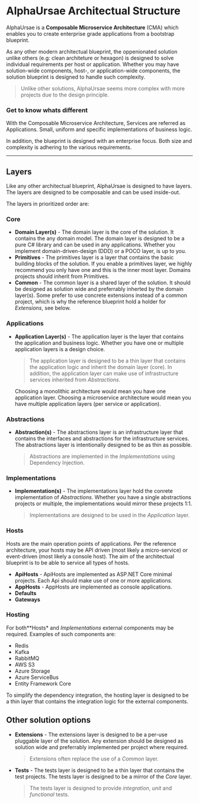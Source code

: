 # AlphaUrsae Architectual Structure
AlphaUrsae is a **Composable Microservice Architecture** (CMA) which enables you to create enterprise grade applications from a bootstrap blueprint. 

As any other modern architectual blueprint, the oppenionated solution unlike others (e.g: clean architeture or hexagon) is designed to solve individual requirements per host or application. Whether you may have solution-wide components, host-, or application-wide components, the solution blueprint is designed to handle such complexity.

> Unlike other solutions, AlphaUrsae seems more complex with more projects due to the design principle.

### Get to know whats different
With the Composable Microservice Architecture, Services are referred as Applications. Small, uniform and specific implementations of business logic.

In addition, the blueprint is designed with an enterprise focus. Both size and complexity is adhering to the various requirements.

---

## Layers
Like any other architectual blueprint, AlphaUrsae is designed to have layers. The layers are designed to be composable and can be used inside-out.

The layers in prioritized order are:

### Core ###
* **Domain Layer(s)** - The domain layer is the core of the solution. It contains the any domain model. The domain layer is designed to be a pure C# library and can be used in any applications. Whether you implement domain-driven-design (DDD) or a POCO layer, is up to you.  
* **Primitives** - The primitives layer is a layer that contains the basic building blocks of the solution. If you enable a primitives layer, we highly recommend you only have one and this is the inner most layer. Domains projects should inherit from Primitives.
* **Common** - The common layer is a shared layer of the solution. It should be designed as solution wide and preferrably inherted by the domain layer(s). Some prefer to use concrete extensions instead of a common project, which is why the reference blueprint hold a holder for *Extensions*, see below.

### Applications ###
* **Application Layer(s)** - The application layer is the layer that contains the application and business logic. Whether you have one or multiple application layers is a design choice.
  
  > The application layer is designed to be a thin layer that contains the application logic and inherit the domain layer (core). In addition, the application layer can make use of infrastructure services inherited from *Abstractions*.

  Choosing a monolithic architecture would mean you have one application layer. Choosing a microservice architecture would mean you have multiple application layers (per service or application).
### Abstractions ###
* **Abstraction(s)** - The abstractions layer is an infrastructure layer that contains the interfaces and abstractions for the infrastructure services. The abstractions layer is intentionally designed to be as thin as possible.

  > Abstractions are implemented in the *Implementations* using Dependency Injection.

### Implementations ###
* **Implementation(s)** - The implementations layer hold the conrete implementation of *Abstractions*. Whether you have a single abstractions projects or multiple, the implementations would mirror these projects 1:1.

  > Implementations are designed to be used in the *Application* layer.

### Hosts ###
Hosts are the main operation points of applications. Per the reference architecture, your hosts may be API driven (most likely a micro-service) or event-driven (most likely a console host). The aim of the architectual blueprint is to be able to service all types of hosts.

* **ApiHosts** - ApiHosts are implemented as ASP.NET Core minimal projects. Each Api should make use of one or more applications.
* **AppHosts** - AppHosts are implemented as console applications.
* **Defaults**
* **Gateways**
 
### Hosting ###
For both**Hosts* and *Implementations* external components may be required. Examples of such components are:

* Redis
* Kafka
* RabbitMQ
* AWS S3
* Azure Storage
* Azure ServiceBus
* Entity Framework Core

To simplify the dependency integration, the hosting layer is designed to be a thin layer that contains the integration logic for the external components.

## Other solution options
* **Extensions** - The extensions layer is designed to be a per-use pluggable layer of the solution. Any extension should be designed as solution wide and preferrably implemented per project where required.

  > Extensions often replace the use of a *Common* layer.

* **Tests** - The tests layer is designed to be a thin layer that contains the test projects. The tests layer is designed to be a mirror of the *Core* layer.

  > The tests layer is designed to provide *integration*, *unit* and *functional* tests.